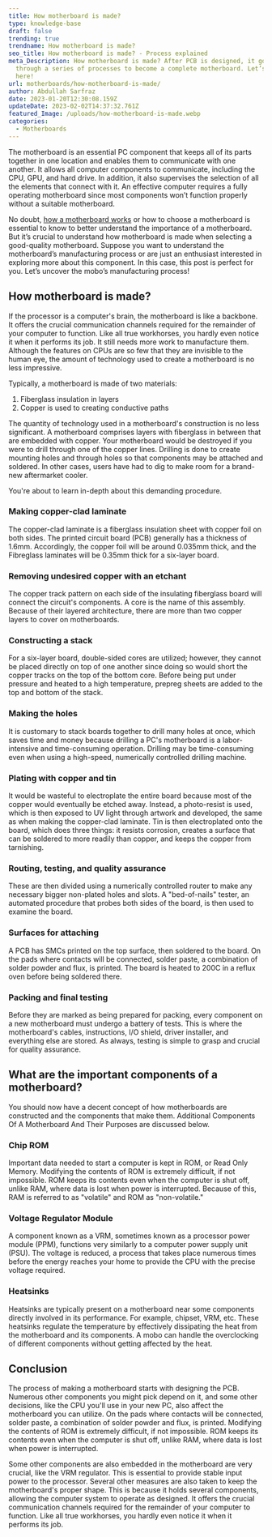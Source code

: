 ```yaml
---
title: How motherboard is made?
type: knowledge-base
draft: false
trending: true
trendname: How motherboard is made?
seo_title: How motherboard is made? - Process explained
meta_Description: How motherboard is made? After PCB is designed, it goes
  through a series of processes to become a complete motherboard. Let’s explore
  here!
url: motherboards/how-motherboard-is-made/
author: Abdullah Sarfraz
date: 2023-01-20T12:30:08.159Z
updateDate: 2023-02-02T14:37:32.761Z
featured_Image: /uploads/how-motherboard-is-made.webp
categories:
  - Motherboards
---
```

The motherboard is an essential PC component that keeps all of its parts together in one location and enables them to communicate with one another. It allows all computer components to communicate, including the CPU, GPU, and hard drive. In addition, it also supervises the selection of all the elements that connect with it. An effective computer requires a fully operating motherboard since most components won’t function properly without a suitable motherboard.

No doubt, [how a motherboard works](https://pcideaz.com/motherboards/how-motherboard-works/) or how to choose a motherboard is essential to know to better understand the importance of a motherboard. But it’s crucial to understand how motherboard is made when selecting a good-quality motherboard. Suppose you want to understand the motherboard’s manufacturing process or are just an enthusiast interested in exploring more about this component. In this case, this post is perfect for you. Let’s uncover the mobo’s manufacturing process! 

## How motherboard is made?

If the processor is a computer's brain, the motherboard is like a backbone. It offers the crucial communication channels required for the remainder of your computer to function. Like all true workhorses, you hardly even notice it when it performs its job. It still needs more work to manufacture them. Although the features on CPUs are so few that they are invisible to the human eye, the amount of technology used to create a motherboard is no less impressive.

Typically, a motherboard is made of two materials:

1. Fiberglass insulation in layers
2. Copper is used to creating conductive paths

The quantity of technology used in a motherboard's construction is no less significant. A motherboard comprises layers with fiberglass in between that are embedded with copper. Your motherboard would be destroyed if you were to drill through one of the copper lines. Drilling is done to create mounting holes and through holes so that components may be attached and soldered. In other cases, users have had to dig to make room for a brand-new aftermarket cooler.

You're about to learn in-depth about this demanding procedure.

### Making copper-clad laminate

The copper-clad laminate is a fiberglass insulation sheet with copper foil on both sides. The printed circuit board (PCB) generally has a thickness of 1.6mm. Accordingly, the copper foil will be around 0.035mm thick, and the Fibreglass laminates will be 0.35mm thick for a six-layer board.

### Removing undesired copper with an etchant

The copper track pattern on each side of the insulating fiberglass board will connect the circuit's components. A core is the name of this assembly. Because of their layered architecture, there are more than two copper layers to cover on motherboards.

### Constructing a stack

For a six-layer board, double-sided cores are utilized; however, they cannot be placed directly on top of one another since doing so would short the copper tracks on the top of the bottom core. Before being put under pressure and heated to a high temperature, prepreg sheets are added to the top and bottom of the stack.

### Making the holes

It is customary to stack boards together to drill many holes at once, which saves time and money because drilling a PC's motherboard is a labor-intensive and time-consuming operation. Drilling may be time-consuming even when using a high-speed, numerically controlled drilling machine.

### Plating with copper and tin

It would be wasteful to electroplate the entire board because most of the copper would eventually be etched away. Instead, a photo-resist is used, which is then exposed to UV light through artwork and developed, the same as when making the copper-clad laminate. Tin is then electroplated onto the board, which does three things: it resists corrosion, creates a surface that can be soldered to more readily than copper, and keeps the copper from tarnishing.

### Routing, testing, and quality assurance

These are then divided using a numerically controlled router to make any necessary bigger non-plated holes and slots. A "bed-of-nails" tester, an automated procedure that probes both sides of the board, is then used to examine the board.

### Surfaces for attaching

A PCB has SMCs printed on the top surface, then soldered to the board. On the pads where contacts will be connected, solder paste, a combination of solder powder and flux, is printed. The board is heated to 200C in a reflux oven before being soldered there.

### Packing and final testing

Before they are marked as being prepared for packing, every component on a new motherboard must undergo a battery of tests. This is where the motherboard's cables, instructions, I/O shield, driver installer, and everything else are stored. As always, testing is simple to grasp and crucial for quality assurance.

## What are the important components of a motherboard?

You should now have a decent concept of how motherboards are constructed and the components that make them. Additional Components Of A Motherboard And Their Purposes are discussed below.

### Chip ROM

Important data needed to start a computer is kept in ROM, or Read Only Memory. Modifying the contents of ROM is extremely difficult, if not impossible. ROM keeps its contents even when the computer is shut off, unlike RAM, where data is lost when power is interrupted. Because of this, RAM is referred to as "volatile" and ROM as "non-volatile."

### Voltage Regulator Module

A component known as a VRM, sometimes known as a processor power module (PPM), functions very similarly to a computer power supply unit (PSU). The voltage is reduced, a process that takes place numerous times before the energy reaches your home to provide the CPU with the precise voltage required.

### Heatsinks

Heatsinks are typically present on a motherboard near some components directly involved in its performance. For example, chipset, VRM, etc. These heatsinks regulate the temperature by effectively dissipating the heat from the motherboard and its components. A mobo can handle the overclocking of different components without getting affected by the heat. 

## Conclusion

The process of making a motherboard starts with designing the PCB. Numerous other components you might pick depend on it, and some other decisions, like the CPU you'll use in your new PC, also affect the motherboard you can utilize. On the pads where contacts will be connected, solder paste, a combination of solder powder and flux, is printed. Modifying the contents of ROM is extremely difficult, if not impossible. ROM keeps its contents even when the computer is shut off, unlike RAM, where data is lost when power is interrupted. 

Some other components are also embedded in the motherboard are very crucial, like the VRM regulator. This is essential to provide stable input power to the processor. Several other measures are also taken to keep the motherboard's proper shape. This is because it holds several components, allowing the computer system to operate as designed. It offers the crucial communication channels required for the remainder of your computer to function. Like all true workhorses, you hardly even notice it when it performs its job.